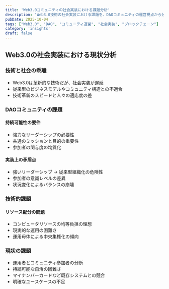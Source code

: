```yaml
---
title: 'Web3.0コミュニティの社会実装における課題分析'
description: 'Web3.0技術の社会実装における課題を、DAOコミュニティの運営視点から分析。技術と人間社会の統合における現実的な問題点を考察。'
pubDate: 2025-10-04
tags: ["Web3.0", "DAO", "コミュニティ運営", "社会実装", "ブロックチェーン"]
category: 'insights'
draft: false
---
```

## Web3.0の社会実装における現状分析

### 技術と社会の乖離
- Web3.0は革新的な技術だが、社会実装が遅延
- 従来型のビジネスモデルやコミュニティ構造との不適合
- 技術革新のスピードと人々の適応度の差

### DAOコミュニティの課題

#### 持続可能性の要件
- 強力なリーダーシップの必要性
- 共通のミッションと目的の重要性
- 参加者の関与度の均質化

#### 実装上の矛盾点
- 強いリーダーシップ → 従来型組織化の危険性
- 参加者の意識レベルの差異
- 状況変化によるバランスの崩壊

### 技術的課題

#### リソース配分の問題
- コンピュータリソースの均等負担の理想
- 現実的な運用の困難さ
- 運用母体による中央集権化の傾向

### 現状の課題
- 運用者とコミュニティ参加者の分断
- 持続可能な自治の困難さ
- マイナンバーカードなど既存システムとの競合
- 明確なユースケースの不足
